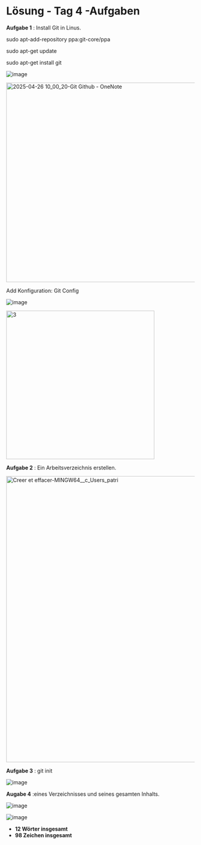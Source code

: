 
# Lösung - Tag 4 -Aufgaben

**Aufgabe 1** : Install Git in Linus.

sudo apt-add-repository ppa:git-core/ppa

sudo apt-get update

sudo apt-get install git

![image](https://github.com/user-attachments/assets/6bf4251d-fd1b-4841-be8d-dd43983a51de)

<img width="532" alt="2025-04-26 10_00_20-Git   Github - OneNote" src="https://github.com/user-attachments/assets/ee1aae54-395a-49cb-84ff-294b9189e282" />


Add Konfiguration: Git Config

![image](https://github.com/user-attachments/assets/b65ac002-2255-4c20-8443-59165124e021)

<img width="396" alt="3" src="https://github.com/user-attachments/assets/166038a0-2eec-4ba2-b7f8-e712ba690923" />



**Aufgabe 2** : Ein Arbeitsverzeichnis erstellen.

<img width="763" alt="Creer et effacer-MINGW64__c_Users_patri" src="https://github.com/user-attachments/assets/ec8da853-d411-4f05-9278-95c410db74dc" />



**Aufgabe 3** : git init


![image](https://github.com/user-attachments/assets/aca16201-5349-4f54-bd11-02a0826785bf)



**Augabe 4** :eines Verzeichnisses und seines gesamten Inhalts.

![image](https://github.com/user-attachments/assets/b78b7ef2-b778-4b38-9ff2-992bdac76b6b)


![image](https://github.com/user-attachments/assets/8f473f60-7374-44e7-836d-3c9ba7c6dd89)




- **12 Wörter insgesamt**
- **98 Zeichen insgesamt**


